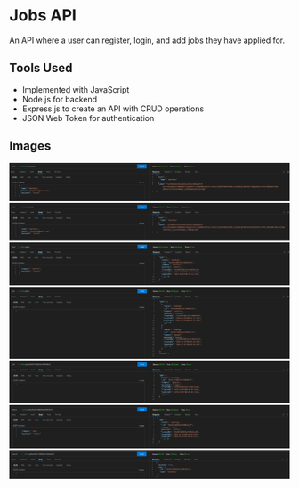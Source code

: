 # Jobs API

An API where a user can register, login, and add jobs they have applied for.

## Tools Used

- Implemented with JavaScript
- Node.js for backend
- Express.js to create an API with CRUD operations
- JSON Web Token for authentication

## Images

![picture](images/register.png)
![picture](images/login.png)
![picture](images/create_job.png)
![picture](images/get_jobs.png)
![picture](images/single_job.png)
![picture](images/update_job.png)
![picture](images/delete_job.png)
